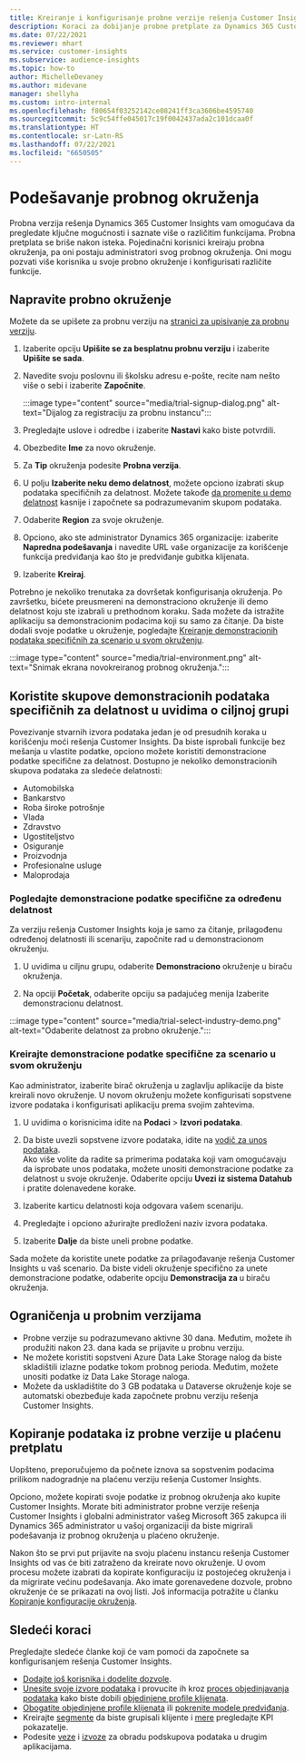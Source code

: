 ```yaml
---
title: Kreiranje i konfigurisanje probne verzije rešenja Customer Insights
description: Koraci za dobijanje probne pretplate za Dynamics 365 Customer Insights i njegovo konfigurisanje.
ms.date: 07/22/2021
ms.reviewer: mhart
ms.service: customer-insights
ms.subservice: audience-insights
ms.topic: how-to
author: MichelleDevaney
ms.author: midevane
manager: shellyha
ms.custom: intro-internal
ms.openlocfilehash: f80654f03252142ce08241ff3ca3606be4595740
ms.sourcegitcommit: 5c9c54ffe045017c19f0042437ada2c101dcaa0f
ms.translationtype: HT
ms.contentlocale: sr-Latn-RS
ms.lasthandoff: 07/22/2021
ms.locfileid: "6650505"
---
```

# <a name="set-up-a-trial-environment"></a>Podešavanje probnog okruženja 

Probna verzija rešenja Dynamics 365 Customer Insights vam omogućava da pregledate ključne mogućnosti i saznate više o različitim funkcijama. Probna pretplata se briše nakon isteka. Pojedinačni korisnici kreiraju probna okruženja, pa oni postaju administratori svog probnog okruženja. Oni mogu pozvati više korisnika u svoje probno okruženje i konfigurisati različite funkcije.

## <a name="create-a-trial-environment"></a>Napravite probno okruženje

Možete da se upišete za probnu verziju na [stranici za upisivanje za probnu verziju](https://dynamics.microsoft.com/get-started/free-trial/?appname=customerinsights). 

1. Izaberite opciju **Upišite se za besplatnu probnu verziju** i izaberite **Upišite se sada**.

1. Navedite svoju poslovnu ili školsku adresu e-pošte, recite nam nešto više o sebi i izaberite **Započnite**.

   :::image type="content" source="media/trial-signup-dialog.png" alt-text="Dijalog za registraciju za probnu instancu":::

1. Pregledajte uslove i odredbe i izaberite **Nastavi** kako biste potvrdili.

1. Obezbedite **Ime** za novo okruženje. 

1. Za **Tip** okruženja podesite **Probna verzija**.

1. U polju **Izaberite neku demo delatnost**, možete opciono izabrati skup podataka specifičnih za delatnost. Možete takođe [da promenite u demo delatnost](#use-industry-specific-demo-data-sets-in-audience-insights) kasnije i započnete sa podrazumevanim skupom podataka.

1. Odaberite **Region** za svoje okruženje.

1. Opciono, ako ste administrator Dynamics 365 organizacije: izaberite **Napredna podešavanja** i navedite URL vaše organizacije za korišćenje funkcija predviđanja kao što je predviđanje gubitka klijenata. 

1. Izaberite **Kreiraj**. 

Potrebno je nekoliko trenutaka za dovršetak konfigurisanja okruženja. Po završetku, bićete preusmereni na demonstraciono okruženje ili demo delatnost koju ste izabrali u prethodnom koraku. Sada možete da istražite aplikaciju sa demonstracionim podacima koji su samo za čitanje. Da biste dodali svoje podatke u okruženje, pogledajte [Kreiranje demonstracionih podataka specifičnih za scenario u svom okruženju](#create-scenario-specific-demo-data-in-your-own-environment).

:::image type="content" source="media/trial-environment.png" alt-text="Snimak ekrana novokreiranog probnog okruženja.":::

## <a name="use-industry-specific-demo-data-sets-in-audience-insights"></a>Koristite skupove demonstracionih podataka specifičnih za delatnost u uvidima o ciljnoj grupi

Povezivanje stvarnih izvora podataka jedan je od presudnih koraka u korišćenju moći rešenja Customer Insights. Da biste isprobali funkcije bez mešanja u vlastite podatke, opciono možete koristiti demonstracione podatke specifične za delatnost. Dostupno je nekoliko demonstracionih skupova podataka za sledeće delatnosti: 

-   Automobilska
-   Bankarstvo
-   Roba široke potrošnje
-   Vlada
-   Zdravstvo
-   Ugostiteljstvo
-   Osiguranje
-   Proizvodnja
-   Profesionalne usluge
-   Maloprodaja

### <a name="see-industry-specific-demo-data-in-trials"></a>Pogledajte demonstracione podatke specifične za određenu delatnost

Za verziju rešenja Customer Insights koja je samo za čitanje, prilagođenu određenoj delatnosti ili scenariju, započnite rad u demonstracionom okruženju. 
 
1.  U uvidima u ciljnu grupu, odaberite **Demonstraciono** okruženje u biraču okruženja.

2.  Na opciji **Početak**, odaberite opciju sa padajućeg menija Izaberite demonstracionu delatnost.

:::image type="content" source="media/trial-select-industry-demo.png" alt-text="Odaberite delatnost za probno okruženje.":::

### <a name="create-scenario-specific-demo-data-in-your-own-environment"></a>Kreirajte demonstracione podatke specifične za scenario u svom okruženju

Kao administrator, izaberite birač okruženja u zaglavlju aplikacije da biste kreirali novo okruženje. U novom okruženju možete konfigurisati sopstvene izvore podataka i konfigurisati aplikaciju prema svojim zahtevima. 

1.  U uvidima o korisnicima idite na **Podaci** > **Izvori podataka**.

2.  Da biste uvezli sopstvene izvore podataka, idite na [vodič za unos podataka](data-sources.md).     
   Ako više volite da radite sa primerima podataka koji vam omogućavaju da isprobate unos podataka, možete unositi demonstracione podatke za delatnost u svoje okruženje. Odaberite opciju **Uvezi iz sistema Datahub** i pratite dolenavedene korake.

3.  Izaberite karticu delatnosti koja odgovara vašem scenariju. 

4.  Pregledajte i opciono ažurirajte predloženi naziv izvora podataka. 

5.  Izaberite **Dalje** da biste uneli probne podatke. 

Sada možete da koristite unete podatke za prilagođavanje rešenja Customer Insights u vaš scenario. Da biste videli okruženje specifično za unete demonstracione podatke, odaberite opciju **Demonstracija za <Industry>** u biraču okruženja.

## <a name="limitations-in-trials"></a>Ograničenja u probnim verzijama

- Probne verzije su podrazumevano aktivne 30 dana. Međutim, možete ih produžiti nakon 23. dana kada se prijavite u probnu verziju.
- Ne možete koristiti sopstveni Azure Data Lake Storage nalog da biste skladištili izlazne podatke tokom probnog perioda. Međutim, možete unositi podatke iz Data Lake Storage naloga.
- Možete da uskladištite do 3 GB podataka u Dataverse okruženje koje se automatski obezbeđuje kada započnete probnu verziju rešenja Customer Insights.

## <a name="copy-data-from-a-trial-to-a-paid-subscription"></a>Kopiranje podataka iz probne verzije u plaćenu pretplatu

Uopšteno, preporučujemo da počnete iznova sa sopstvenim podacima prilikom nadogradnje na plaćenu verziju rešenja Customer Insights. 

Opciono, možete kopirati svoje podatke iz probnog okruženja ako kupite Customer Insights. Morate biti administrator probne verzije rešenja Customer Insights i globalni administrator vašeg Microsoft 365 zakupca ili Dynamics 365 administrator u vašoj organizaciji da biste migrirali podešavanja iz probnog okruženja u plaćeno okruženje. 

Nakon što se prvi put prijavite na svoju plaćenu instancu rešenja Customer Insights od vas će biti zatraženo da kreirate novo okruženje. U ovom procesu možete izabrati da kopirate konfiguraciju iz postojećeg okruženja i da migrirate većinu podešavanja. Ako imate gorenavedene dozvole, probno okruženje će se prikazati na ovoj listi. Još informacija potražite u članku [Kopiranje konfiguracije okruženja](manage-environments.md#copy-the-environment-configuration).

## <a name="next-steps"></a>Sledeći koraci

Pregledajte sledeće članke koji će vam pomoći da započnete sa konfigurisanjem rešenja Customer Insights. 

- [Dodajte još korisnika i dodelite dozvole](permissions.md).
- [Unesite svoje izvore podataka](data-sources.md) i provucite ih kroz [proces objedinjavanja podataka](data-unification.md) kako biste dobili [objedinjene profile klijenata](customer-profiles.md).
- [Obogatite objedinjene profile klijenata](enrichment-hub.md) ili [pokrenite modele predviđanja](predictions-overview.md).
- Kreirajte [segmente](segments.md) da biste grupisali klijente i [mere](measures.md) pregledajte KPI pokazatelje.
- Podesite [veze](connections.md) i [izvoze](export-destinations.md) za obradu podskupova podataka u drugim aplikacijama.